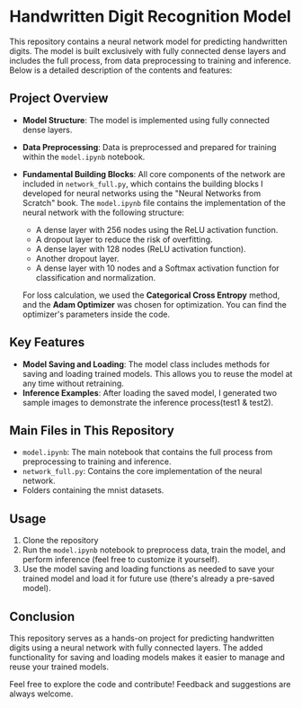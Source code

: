 # Handwritten Digit Recognition Model

This repository contains a neural network model for predicting handwritten digits. The model is built exclusively with fully connected dense layers and includes the full process, from data preprocessing to training and inference. Below is a detailed description of the contents and features:

## **Project Overview**
- **Model Structure**: The model is implemented using fully connected dense layers.
- **Data Preprocessing**: Data is preprocessed and prepared for training within the `model.ipynb` notebook.
- **Fundamental Building Blocks**: All core components of the network are included in `network_full.py`, which contains the building blocks I developed for neural networks using the "Neural Networks from Scratch" book. The `model.ipynb` file contains the implementation of the neural network with the following structure:
  - A dense layer with 256 nodes using the ReLU activation function.
  - A dropout layer to reduce the risk of overfitting.
  - A dense layer with 128 nodes (ReLU activation function).
  - Another dropout layer.
  - A dense layer with 10 nodes and a Softmax activation function for classification and normalization.

  For loss calculation, we used the **Categorical Cross Entropy** method, and the **Adam Optimizer** was chosen for optimization. You can find the optimizer's parameters inside the code.

## **Key Features**
- **Model Saving and Loading**: The model class includes methods for saving and loading trained models. This allows you to reuse the model at any time without retraining.
- **Inference Examples**: After loading the saved model, I generated two sample images to demonstrate the inference process(test1 & test2).

## **Main Files in This Repository**
- `model.ipynb`: The main notebook that contains the full process from preprocessing to training and inference.
- `network_full.py`: Contains the core implementation of the neural network.
-  Folders containing the mnist datasets.

## **Usage**
1. Clone the repository  
2. Run the `model.ipynb` notebook to preprocess data, train the model, and perform inference (feel free to customize it yourself).
3. Use the model saving and loading functions as needed to save your trained model and load it for future use (there's already a pre-saved model).

## **Conclusion**
This repository serves as a hands-on project for predicting handwritten digits using a neural network with fully connected layers. The added functionality for saving and loading models makes it easier to manage and reuse your trained models.

Feel free to explore the code and contribute! Feedback and suggestions are always welcome.
